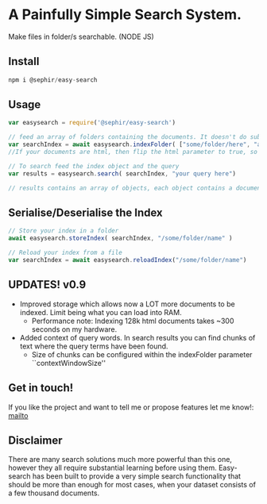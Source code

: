 # A Painfully Simple Search System.

Make files in folder/s searchable. (NODE JS)

## Install
```javascript
npm i @sephir/easy-search
```

## Usage
```javascript
var easysearch = require('@sephir/easy-search')

// feed an array of folders containing the documents. It doesn't do subfolders.
var searchIndex = await easysearch.indexFolder( ["some/folder/here", "another/folder/here"], html=false, contextWindowSize=10 )
//If your documents are html, then flip the html parameter to true, so that tags can be ignored.

// To search feed the index object and the query
var results = easysearch.search( searchIndex, "your query here")

// results contains an array of objects, each object contains a document number and a tf-idf score assigned to it , given your query.
```

## Serialise/Deserialise the Index

```javascript
// Store your index in a folder
await easysearch.storeIndex( searchIndex, "/some/folder/name" )

// Reload your index from a file
var searchIndex = await easysearch.reloadIndex("/some/folder/name")
```
## UPDATES! v0.9
- Improved storage which allows now a LOT more documents to be indexed. Limit being what you can load into RAM.
  - Performance note: Indexing 128k html documents takes ~300 seconds on my hardware.
- Added context of query words. In search results you can find chunks of text where the query terms have been found.
  - Size of chunks can be configured within the indexFolder parameter ``contextWindowSize''

## Get in touch!

If you like the project and want to tell me or propose features let me know!: [mailto](mailto:rpsoft@gmail.com) 

## Disclaimer

There are many search solutions much more powerful than this one, however they all require substantial learning before using them. Easy-search has been built to provide a very simple search functionality that should be more than enough for most cases, when your dataset consists of a few thousand documents.
